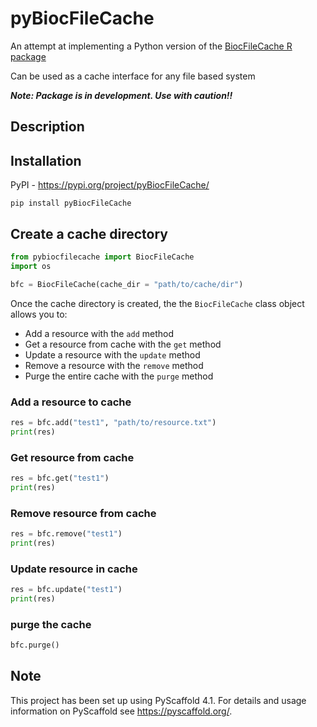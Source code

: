 # pyBiocFileCache

An attempt at implementing a Python version of 
the [BiocFileCache R package](https://github.com/Bioconductor/BiocFileCache)

Can be used as a cache interface for any file based system

***Note: Package is in development. Use with caution!!***

## Description

## Installation

PyPI - https://pypi.org/project/pyBiocFileCache/

```shell
pip install pyBiocFileCache
```

## Create a cache directory 

```python
from pybiocfilecache import BiocFileCache
import os

bfc = BiocFileCache(cache_dir = "path/to/cache/dir")
```

Once the cache directory is created, the the `BiocFileCache` class object
allows you to:
- Add a resource with the `add` method
- Get a resource from cache with the `get` method
- Update a resource with the `update` method
- Remove a resource with the `remove` method
- Purge the entire cache with the `purge` method

### Add a resource to cache
```python
res = bfc.add("test1", "path/to/resource.txt")
print(res)
```

### Get resource from cache
```python
res = bfc.get("test1")
print(res)
```

### Remove resource from cache
```python
res = bfc.remove("test1")
print(res)
```

### Update resource in cache
```python
res = bfc.update("test1")
print(res)
```

### purge the cache
```python
bfc.purge()
```


<!-- pyscaffold-notes -->

## Note

This project has been set up using PyScaffold 4.1. For details and usage
information on PyScaffold see https://pyscaffold.org/.
